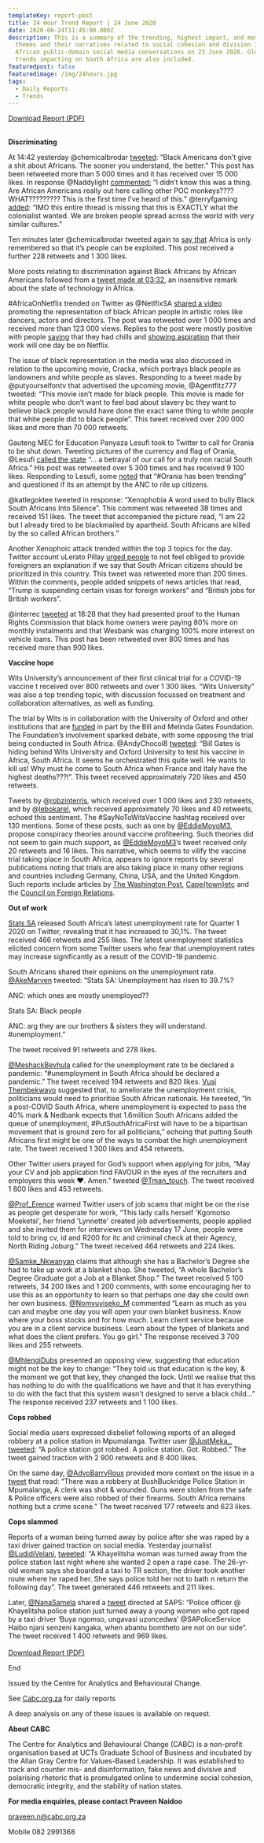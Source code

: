 ```yaml
---
templateKey: report-post
title: 24 Hour Trend Report | 24 June 2020
date: 2020-06-24T11:45:00.000Z
description: This is a summary of the trending, highest impact, and most active
  themes and their narratives related to social cohesion and division in South
  African public-domain social media conversations on 23 June 2020. Global
  trends impacting on South Africa are also included.
featuredpost: false
featuredimage: /img/24hours.jpg
tags:
  - Daily Reports
  - Trends
---
```

<a href="https://drive.google.com/u/0/uc?id=16_ghoR-LeHD7eIOT_wq3F6BULR76VF-l&export=download" target="_blank">Download Report (PDF)</a>

\
**Discriminating**

At 14:42 yesterday @chemicalbrodar [tweeted](https://twitter.com/chemicalbrodar/status/1275409013988036610): “Black Americans don’t give a shit about Africans. The sooner you understand, the better.” This post has been retweeted more than 5 000 times and it has received over 15 000 likes. In response @Naddylight [commented:](https://twitter.com/NaddyLight_/status/1275420762866946051) “I didn’t know this was a thing. Are African Americans really out here calling other POC monkeys???? WHAT????????? This is the first time I’ve heard of this.” @terryfgaming [added](https://twitter.com/terryfgaming/status/1275468280178843656): “IMO this entire thread is missing that this is EXACTLY what the colonialist wanted. We are broken people spread across the world with very similar cultures.”

Ten minutes later @chemicalbrodar tweeted again to [say that](https://twitter.com/chemicalbrodar/status/1275411473506996224) Africa is only remembered so that it’s people can be exploited. This post received a further 228 retweets and 1 300 likes.

More posts relating to discrimination against Black Africans by African Americans followed from a [tweet made at 03:32](https://twitter.com/itsmirfreestyle/status/1275240390459875330?ref_src=twsrc%5Etfw%7Ctwcamp%5Etweetembed%7Ctwterm%5E1275240390459875330&ref_url=https%3A%2F%2Fynaija.com%2Fwhat-we-gathered-from-the-rivalry-between-africans-and-black-americans-on-twitter%2F), an insensitive remark about the state of technology in Africa.

\#AfricaOnNetflix trended on Twitter as @NetlfixSA [shared a video](https://twitter.com/NetflixSA/status/1275337798069846017) promoting the representation of black African people in artistic roles like dancers, actors and directors. The post was retweeted over 1 000 times and received more than 123 000 views. Replies to the post were mostly positive with people [saying](https://twitter.com/NosiphoDumisa/status/1275367664471478272) that they had chills and [showing aspiration](https://twitter.com/Hlengz_/status/1275392927200657408) that their work will one day be on Netflix.

The issue of black representation in the media was also discussed in relation to the upcoming movie, Cracka, which portrays black people as landowners and white people as slaves. Responding to a tweet made by @putyourselfontv that advertised the upcoming movie, @Agentfitz777 tweeted: “This movie isn’t made for black people. This movie is made for white people who don’t want to feel bad about slavery bc they want to believe black people would have done the exact same thing to white people that white people did to black people”. This tweet received over 200 000 likes and more than 70 000 retweets.

Gauteng MEC for Education Panyaza Lesufi took to Twitter to call for Orania to be shut down. Tweeting pictures of the currency and flag of Orania, @Lesufi [called the state](https://twitter.com/Lesufi/status/1275111238113124352) “... a betrayal of our call for a truly non racial South Africa.” His post was retweeted over 5 300 times and has received 9 100 likes. Responding to Lesufi, some [noted](https://twitter.com/_Mr_T33/status/1275127160341172224) that “#Orania has been trending” and questioned if its an attempt by the ANC to rile up citizens.

@katlegoktee tweeted in response: “Xenophobia A word used to bully Black South Africans Into Silence”. This comment was retweeted 38 times and received 151 likes. The tweet that accompanied the picture read, “I am 22 but I already tired to be blackmailed by apartheid. South Africans are killed by the so called African brothers.”

Another Xenophoic attack trended within the top 3 topics for the day. Twitter account uLerato Pillay [urged people](https://twitter.com/uLerato_pillay/status/1275337709314244608) to not feel obliged to provide foreigners an explanation if we say that South African citizens should be prioritized in this country. This tweet was retweeted more than 200 times. Within the comments, people added snippets of news articles that read, “Trump is suspending certain visas for foreign workers” and “British jobs for British workers”.

@interrec [tweeted](https://twitter.com/interrec/status/1275284660730413059) at 18:28 that they had presented proof to the Human Rights Commission that black home owners were paying 80% more on monthly instalments and that Wesbank was charging 100% more interest on vehicle loans. This post has been retweeted over 800 times and has received more than 900 likes.

**Vaccine hope**

Wits University’s announcement of their first clinical trial for a COVID-19 vaccine t received over 800 retweets and over 1 300 likes. “Wits University” was also a top trending topic, with discussion focussed on treatment and collaboration alternatives, as well as funding.

The trial by Wits is in collaboration with the University of Oxford and other institutions that are [funded](https://ewn.co.za/2020/06/23/wits-university-begins-sa-s-first-covid-19-vaccine-trial) in part by the Bill and Melinda Gates Foundation. The Foundation’s involvement sparked debate, with some opposing the trial being conducted in South Africa. @AndyChocol8 [tweeted](https://twitter.com/AndyChocol8/status/1275423565232381953): “Bill Gates is hiding behind Wits University and Oxford University to test his vaccine in Africa, South Africa. It seems he orchestrated this quite well. He wants to kill us! Why must he come to South Africa when France and Italy have the highest deaths???!”. This tweet received approximately 720 likes and 450 retweets.

Tweets by @[robzinterris](https://twitter.com/robzinterris/status/1275455998967394305), which received over 1 000 likes and 230 retweets, and by @[lebokarel](https://twitter.com/lebokarel/status/1275424440508198912), which received approximately 70 likes and 40 retweets, echoed this sentiment. The #SayNoToWitsVaccine hashtag received over 130 mentions. Some of these posts, such as one by [@EddieMoyoM3](https://twitter.com/EddieMoyoM3/status/1275528900928471041), propose conspiracy theories around vaccine profiteering. Such theories did not seem to gain much support, as [@EddieMoyoM3](https://twitter.com/EddieMoyoM3/status/1275528900928471041)’s tweet received only 20 retweets and 16 likes. This narrative, which seems to vilify the vaccine trial taking place in South Africa, appears to ignore reports by several publications noting that trials are also taking place in many other regions and countries including Germany, China, USA, and the United Kingdom. Such reports include articles by [The Washington Post](https://www.washingtonpost.com/world/europe/coronavirus-vaccine-trials-astrazeneca-moderna/2020/06/09/48f28fea-a414-11ea-898e-b21b9a83f792_story.html), [Cape{town}etc](https://www.capetownetc.com/news/covid-19-vaccine-trials-in-second-phase/) and the [Council on Foreign Relations](https://www.cfr.org/backgrounder/what-world-doing-create-covid-19-vaccine).

**Out of work**

[Stats SA](https://twitter.com/StatsSA/status/1275360668531806208) released South Africa’s latest unemployment rate for Quarter 1 2020 on Twitter, revealing that it has increased to 30,1%. The tweet received 466 retweets and 255 likes. The latest unemployment statistics elicited concern from some Twitter users who fear that unemployment rates may increase significantly as a result of the COVID-19 pandemic.[](https://twitter.com/VusiThembekwayo/status/1260274474995396608)

South Africans shared their opinions on the unemployment rate. [@AkeMarven](https://twitter.com/AkeMarven/status/1275379865341046794) tweeted: “Stats SA: Unemployment has risen to 39.7%?

ANC: which ones are mostly unemployed??

Stats SA: Black people

ANC: arg they are our brothers & sisters they will understand. #unemployment.”

The tweet received 91 retweets and 278 likes.

[@MeshackBevhula](https://twitter.com/MeshackBevhula/status/1275371152240791553) called for the unemployment rate to be declared a pandemic: “#unemployment in South Africa should be declared a pandemic.” The tweet received 194 retweets and 820 likes. [Vusi Thembekwayo](https://twitter.com/VusiThembekwayo/status/1260274474995396608) suggested that, to ameliorate the unemployment crisis, politicians would need to prioritise South African nationals. He tweeted, “In a post-COVID South Africa, where unemployment is expected to pass the 40% mark & Nedbank expects that 1.6million South Africans added the queue of unemployment, #PutSouthAfricaFirst will have to be a bipartisan movement that is ground zero for all politicians,” echoing that putting South Africans first might be one of the ways to combat the high unemployment rate. The tweet received 1 300 likes and 454 retweets.

Other Twitter users prayed for God’s support when applying for jobs, “May your CV and job application find FAVOUR in the eyes of the recruiters and employers this week ❤. Amen.” tweeted [@Tman_touch](https://twitter.com/Tman__touch/status/1275292312151744513). The tweet received 1 800 likes and 453 retweets.

[@Prof_Erence](https://twitter.com/Prof_Erence/status/1275485579921088518) warned Twitter users of job scams that might be on the rise as people get desperate for work, “This lady calls herself 'Kgomotso Moeketsi', her friend 'Lynnette' created job advertisements, people applied and she invited them for interviews on Wednesday 17 June, people were told to bring cv, id and R200 for itc and criminal check at their Agency, North Riding Joburg.” The tweet received 464 retweets and 224 likes.

[@Samke_Nkwanyan](https://twitter.com/Samke_Nkwanyan/status/1275382182652137473) claims that although she has a Bachelor’s Degree she had to take up work at a blanket shop. She tweeted, “A whole Bachelor’s Degree Graduate got a Job at a Blanket Shop.” The tweet received 5 100 retweets, 34 200 likes and 1 200 comments, with some encouraging her to use this as an opportunity to learn so that perhaps one day she could own her own business. [@Nomvuyiseko_M](https://twitter.com/Nomvuyiseko_M/status/1275399052180496384) commented “Learn as much as you can and maybe one day you will open your own blanket business. Know where your boss stocks and for how much. Learn client service because you are in a client service business. Learn about the types of blankets and what does the client prefers. You go girl.” The response received 3 700 likes and 255 retweets.

[@MhlengiDubs](https://twitter.com/MhlengiDubs/status/1275410094432321536) presented an opposing view, suggesting that education might not be the key to change: “They told us that education is the key, & the moment we got that key, they changed the lock. Until we realise that this has nothing to do with the qualifications we have and that it has everything to do with the fact that this system wasn't designed to serve a black child...” The response received 237 retweets and 1 100 likes.

**Cops robbed**

Social media users expressed disbelief following reports of an alleged robbery at a police station in Mpumalanga. Twitter user [@JustMeka_](https://twitter.com/JustMeka_), [tweeted](https://twitter.com/JustMeka_/status/1275333927637585920)*:* “A police station got robbed. A police station. Got. Robbed.” The tweet gained traction with 2 900 retweets and 8 400 likes.

On the same day, [@AdvoBarryRoux](https://twitter.com/AdvoBarryRoux) provided more context on the issue in a [tweet](https://twitter.com/AdvoBarryRoux/status/1275376983212462081) that read: “There was a robbery at BushBuckridge Police Station in Mpumalanga, A clerk was shot & wounded. Guns were stolen from the safe & Police officers were also robbed of their firearms. South Africa remains nothing but a crime scene.” The tweet received 177 retweets and 623 likes.

**Cops slammed**

Reports of a woman being turned away by police after she was raped by a taxi driver gained traction on social media. Yesterday journalist [@LudidiVelani](https://twitter.com/LudidiVelani), [tweeted](https://twitter.com/LudidiVelani/status/1275406810783121409): “A Khayelitsha woman was turned away from the police station last night where she wanted 2 open a rape case. The 26-yr-old woman says she boarded a taxi to TR section, the driver took another route where he raped her. She says police told her not to bath n return the following day”. The tweet generated 446 retweets and 211 likes.

Later, [@NanaSamela](https://twitter.com/NanaSamela) shared a [tweet](https://twitter.com/NanaSamela/status/1275182248258605058) directed at SAPS: “Police officer @ Khayelitsha police station just turned away a young women who got raped by a taxi driver ‘Buya ngomso, ungavasi uzoncedwa’ @SAPoliceService Haibo njani senzeni kangaka, when abantu bomtheto are not on our side”. The tweet received 1 400 retweets and 969 likes.\
\
<a href="https://drive.google.com/u/0/uc?id=16_ghoR-LeHD7eIOT_wq3F6BULR76VF-l&export=download" target="_blank">Download Report (PDF)</a>

End

Issued by the Centre for Analytics and Behavioural Change.

See [Cabc.org.za](http://cabc.org.za/) for daily reports

A deep analysis on any of these issues is available on request.

**About CABC**

The Centre for Analytics and Behavioural Change (CABC) is a non-profit organisation based at UCTs Graduate School of Business and incubated by the Allan Gray Centre for Values-Based Leadership. It was established to track and counter mis- and disinformation, fake news and divisive and polarising rhetoric that is promulgated online to undermine social cohesion, democratic integrity, and the stability of nation states.

**For media enquiries, please contact Praveen Naidoo**

[praveen.n@cabc.org.za](mailto:praveennaidoo123@gmail.com)

Mobile 082 2991368